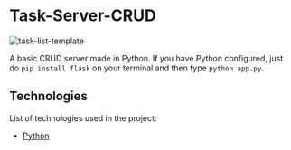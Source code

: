 # Task-Server-CRUD

![task-list-template](https://github.com/JorgeCJ/Task-Server-CRUD/assets/127647774/6fb213a2-1a37-4440-808f-2f0eaccc9314)

A basic CRUD server made in Python. If you have Python configured, just do `pip install flask` on your terminal and then type `python app.py`.

## Technologies
List of technologies used in the project:

- [Python](https://www.python.org/doc/)
